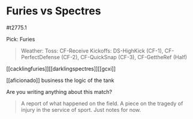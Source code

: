 # Furies vs Spectres

#t2775.1

Pick: Furies



> Weather: 
> Toss: CF-Receive
> Kickoffs: DS-HighKick (CF-1), CF-PerfectDefense (CF-2), CF-QuickSnap (CF-3), CF-GettheRef (Half)

[[cacklingfuries]][[darklingspectres]][[gcxi]]

[[aficionado]]
business the logic of the tank

Are you writing anything about this match?

> A report of what happened on the field.
> A piece on the tragedy of injury in the service of sport.
> Just notes for now.
